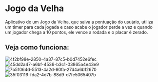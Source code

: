 # Jogo da Velha

Aplicativo de um Jogo da Velha, que salva a pontuação do usuário, utiliza um timer para cada jogada e caso acabe o jogador perde a vez e quando um jogador chega a 10 pontos, ele vence a rodada e o placar é zerado.

## Veja como funciona:
![4f2bf98e-2850-4a37-87c5-b0d7452e6fec](https://github.com/user-attachments/assets/ee012ce4-30cd-48f9-934a-cd1ae86f3f6f)
![45dd2a47-a6bf-4536-b3c1-03865a4e43e9](https://github.com/user-attachments/assets/55c408ce-3e5a-46fa-a42f-22eff6aa0576)
![7b51064d-5513-4a2d-90fa-27d4a6b12670](https://github.com/user-attachments/assets/48452b95-4604-4015-8bf9-6afac65afa9b)
![35f03116-fda2-4d7b-88d9-d7fe5065407b](https://github.com/user-attachments/assets/e9c69c62-e812-4a4b-89f0-c1bcc57c39b9)
